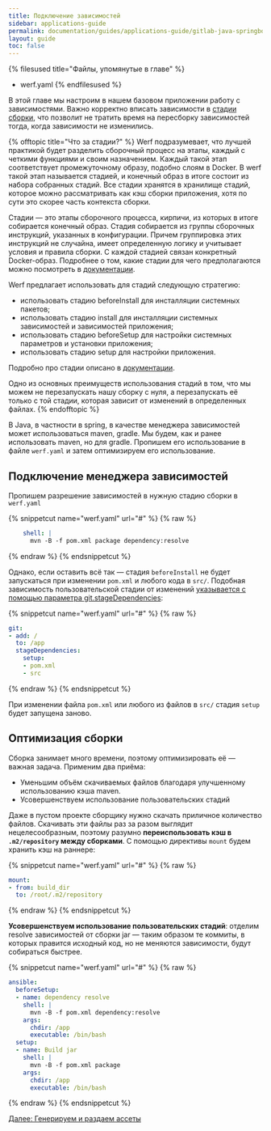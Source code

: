 ```yaml
---
title: Подключение зависимостей
sidebar: applications-guide
permalink: documentation/guides/applications-guide/gitlab-java-springboot/030-dependencies.html
layout: guide
toc: false
---
```


{% filesused title="Файлы, упомянутые в главе" %}
- werf.yaml
{% endfilesused %}

В этой главе мы настроим в нашем базовом приложении работу с зависимостями. Важно корректно вписать зависимости в [стадии сборки](https://ru.werf.io/documentation/reference/stages_and_images.html), что позволит не тратить время на пересборку зависимостей тогда, когда зависимости не изменились.

{% offtopic title="Что за стадии?" %}
Werf подразумевает, что лучшей практикой будет разделить сборочный процесс на этапы, каждый с четкими функциями и своим назначением. Каждый такой этап соответствует промежуточному образу, подобно слоям в Docker. В werf такой этап называется стадией, и конечный образ в итоге состоит из набора собранных стадий. Все стадии хранятся в хранилище стадий, которое можно рассматривать как кэш сборки приложения, хотя по сути это скорее часть контекста сборки.

Стадии — это этапы сборочного процесса, кирпичи, из которых в итоге собирается конечный образ. Стадия собирается из группы сборочных инструкций, указанных в конфигурации. Причем группировка этих инструкций не случайна, имеет определенную логику и учитывает условия и правила сборки. С каждой стадией связан конкретный Docker-образ. Подробнее о том, какие стадии для чего предполагаются можно посмотреть в [документации](https://ru.werf.io/documentation/reference/stages_and_images.html).

Werf предлагает использовать для стадий следующую стратегию:

*   использовать стадию beforeInstall для инсталляции системных пакетов;
*   использовать стадию install для инсталляции системных зависимостей и зависимостей приложения;
*   использовать стадию beforeSetup для настройки системных параметров и установки приложения;
*   использовать стадию setup для настройки приложения.

Подробно про стадии описано в [документации](https://ru.werf.io/documentation/configuration/stapel_image/assembly_instructions.html).

Одно из основных преимуществ использования стадий в том, что мы можем не перезапускать нашу сборку с нуля, а перезапускать её только с той стадии, которая зависит от изменений в определенных файлах.
{% endofftopic %}

В Java, в частности в spring, в качестве менеджера зависимостей может использоваться maven, gradle. Мы будем, как и ранее использовать maven, но для gradle. Пропишем его использование в файле `werf.yaml` и затем оптимизируем его использование.

## Подключение менеджера зависимостей

Пропишем разрешение зависимостей в нужную стадию сборки в `werf.yaml`

{% snippetcut name="werf.yaml" url="#" %}
{% raw %}
```yaml
    shell: |
      mvn -B -f pom.xml package dependency:resolve
```
{% endraw %}
{% endsnippetcut %}

Однако, если оставить всё так — стадия `beforeInstall` не будет запускаться при изменении `pom.xml` и любого кода в `src/`. Подобная зависимость пользовательской стадии от изменений [указывается с помощью параметра git.stageDependencies](https://ru.werf.io/documentation/configuration/stapel_image/assembly_instructions.html#%D0%B7%D0%B0%D0%B2%D0%B8%D1%81%D0%B8%D0%BC%D0%BE%D1%81%D1%82%D1%8C-%D0%BE%D1%82-%D0%B8%D0%B7%D0%BC%D0%B5%D0%BD%D0%B5%D0%BD%D0%B8%D0%B9-%D0%B2-git-%D1%80%D0%B5%D0%BF%D0%BE%D0%B7%D0%B8%D1%82%D0%BE%D1%80%D0%B8%D0%B8):

{% snippetcut name="werf.yaml" url="#" %}
{% raw %}
```yaml
git:
- add: /
  to: /app
  stageDependencies:
    setup:
    - pom.xml
    - src
```
{% endraw %}
{% endsnippetcut %}

При изменении файла `pom.xml` или любого из файлов в `src/` стадия `setup` будет запущена заново.

## Оптимизация сборки

Сборка занимает много времени, поэтому оптимизировать её — важная задача. Применим два приёма:

* Уменьшим объём скачиваемых файлов благодаря улучшенному использованию кэша maven.
* Усовершенствуем использование пользовательских стадий

Даже в пустом проекте сборщику нужно скачать приличное количество файлов. Cкачивать эти файлы раз за разом выглядит нецелесообразным, поэтому разумно **переиспользовать кэш в `.m2/repository` между сборками**. С помощью директивы `mount` будем хранить кэш на раннере:

{% snippetcut name="werf.yaml" url="#" %}
{% raw %}
```yaml
mount:
- from: build_dir
  to: /root/.m2/repository
```
{% endraw %}
{% endsnippetcut %}

**Усовершенствуем использование пользовательских стадий**: отделим resolve зависимостей от сборки jar — таким образом те коммиты, в которых правится исходный код, но не меняются зависимости, будут собираться быстрее.

{% snippetcut name="werf.yaml" url="#" %}
{% raw %}
```yaml
ansible:
  beforeSetup:
  - name: dependency resolve
    shell: |
      mvn -B -f pom.xml dependency:resolve
    args:
      chdir: /app
      executable: /bin/bash
  setup:
  - name: Build jar
    shell: |
      mvn -B -f pom.xml package
    args:
      chdir: /app
      executable: /bin/bash
```
{% endraw %}
{% endsnippetcut %}


<div>
    <a href="040-assets.html" class="nav-btn">Далее: Генерируем и раздаем ассеты</a>
</div>
